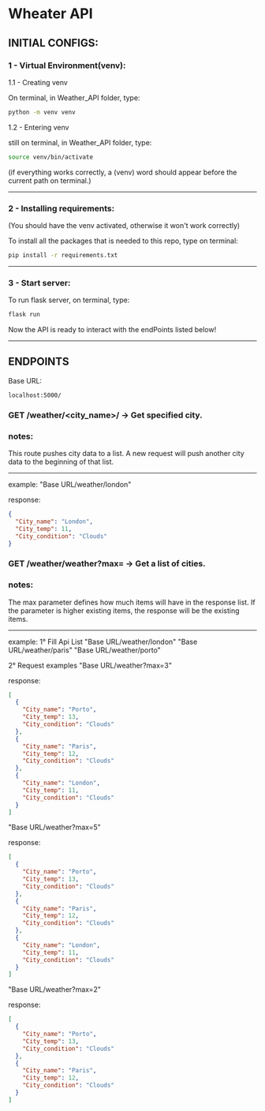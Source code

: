 # Wheater API

## INITIAL CONFIGS:

### 1 - Virtual Environment(venv):
1.1 - Creating venv

On terminal, in Weather_API folder, type:

```bash
python -m venv venv
```

1.2 - Entering venv

still on terminal, in Weather_API folder, type:

```bash
source venv/bin/activate
```

(if everything works correctly, a (venv) word should
 appear before the current path on terminal.)
____________________________________________________

### 2 - Installing requirements:
(You should have the venv activated, otherwise it won't work correctly)

To install all the packages that is needed to this repo, type on terminal:

```bash
pip install -r requirements.txt
```
_______________________________

### 3 - Start server:

To run flask server, on terminal, type: 

```bash
flask run
```

Now the API is ready to interact with the endPoints listed below!
__________________________________________________________________________



## ENDPOINTS

Base URL:

```url
localhost:5000/
```

### GET /weather/<city_name>/  -> Get specified city.
### notes:
This route pushes city data to a list.
A new request will push another city data 
to the beginning of that list.
____________________________________________________


example: "Base URL/weather/london"

response:

```json
{
  "City_name": "London",
  "City_temp": 11,
  "City_condition": "Clouds"
}
```

### GET /weather/weather?max=<max>  -> Get a list of cities.
### notes:
The max parameter defines how much items will have in the response list.
If the parameter is higher existing items, the response will be
the existing items.

____________________________________________________

example: 
1° Fill Api List
"Base URL/weather/london"
"Base URL/weather/paris"
"Base URL/weather/porto"

2° Request examples
"Base URL/weather?max=3"

response:

```json
[
  {
    "City_name": "Porto",
    "City_temp": 13,
    "City_condition": "Clouds"
  },
  {
    "City_name": "Paris",
    "City_temp": 12,
    "City_condition": "Clouds"
  },
  {
    "City_name": "London",
    "City_temp": 11,
    "City_condition": "Clouds"
  }
]
```

"Base URL/weather?max=5"

response:

```json
[
  {
    "City_name": "Porto",
    "City_temp": 13,
    "City_condition": "Clouds"
  },
  {
    "City_name": "Paris",
    "City_temp": 12,
    "City_condition": "Clouds"
  },
  {
    "City_name": "London",
    "City_temp": 11,
    "City_condition": "Clouds"
  }
]
```

"Base URL/weather?max=2"

response:

```json
[
  {
    "City_name": "Porto",
    "City_temp": 13,
    "City_condition": "Clouds"
  },
  {
    "City_name": "Paris",
    "City_temp": 12,
    "City_condition": "Clouds"
  }
]
```